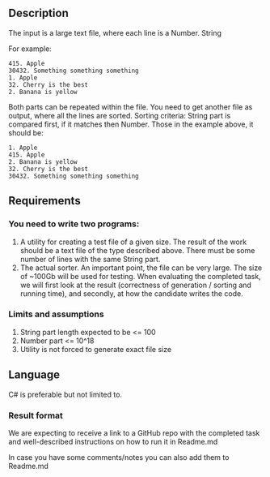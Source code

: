 ## Description
The input is a large text file, where each line is a Number. String

For example:

```
415. Apple
30432. Something something something
1. Apple
32. Cherry is the best
2. Banana is yellow
```

Both parts can be repeated within the file. You need to get another file as output, where all
the lines are sorted. Sorting criteria: String part is compared first, if it matches then
Number.
Those in the example above, it should be:
```
1. Apple
415. Apple
2. Banana is yellow
32. Cherry is the best
30432. Something something something
```

## Requirements
### You need to write two programs:
1. A utility for creating a test file of a given size. The result of the work should be a text file
of the type described above. There must be some number of lines with the same String
part.
2. The actual sorter. An important point, the file can be very large. The size of ~100Gb will
be used for testing.
When evaluating the completed task, we will first look at the result (correctness of
generation / sorting and running time), and secondly, at how the candidate writes the code.

### Limits and assumptions
1. String part length expected to be <= 100
2. Number part <= 10^18
3. Utility is not forced to generate exact file size

## Language
C# is preferable but not limited to. 
   
### Result format
We are expecting to receive a link to a GitHub repo with the completed task and well-described instructions on how to run it in Readme.md

In case you have some comments/notes you can also add them to Readme.md
